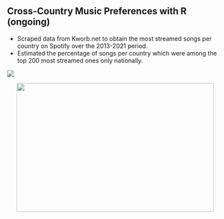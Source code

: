 ## Cross-Country Music Preferences with R (ongoing)
- Scraped data from Kworb.net to obtain the most streamed songs per country on Spotify over the 2013-2021 period.
- Estimated the percentage of songs per country which were among the top 200 most streamed ones only nationally.

![](https://github.com/gtorresmq/spotifydata/blob/main/images/Rplot.png)

<p align="center">
  <img width="460" height="300" src="file:///C:/Users/Gonzalo/Dropbox/Programaci%C3%B3n/R/Projects/Spotify/github/worldmap.html">
</p>
